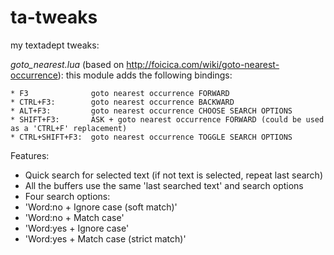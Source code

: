 # ta-tweaks
my textadept tweaks:

  _goto_nearest.lua_ (based on http://foicica.com/wiki/goto-nearest-occurrence): this module adds the following bindings:
  
    * F3              goto nearest occurrence FORWARD
    * CTRL+F3:        goto nearest occurrence BACKWARD
    * ALT+F3:         goto nearest occurrence CHOOSE SEARCH OPTIONS
    * SHIFT+F3:       ASK + goto nearest occurrence FORWARD (could be used as a 'CTRL+F' replacement)
    * CTRL+SHIFT+F3:  goto nearest occurrence TOGGLE SEARCH OPTIONS
      
Features:
* Quick search for selected text (if not text is selected, repeat last search)
* All the buffers use the same 'last searched text' and search options
* Four search options:
 * 'Word:no + Ignore case (soft match)'
 * 'Word:no + Match case'
 * 'Word:yes + Ignore case'
 * 'Word:yes + Match case (strict match)'
